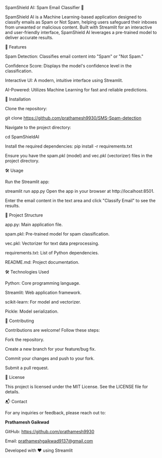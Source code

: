SpamShield AI: Spam Email Classifier 📧

SpamShield AI is a Machine Learning-based application designed to classify emails as Spam or Not Spam, helping users safeguard their inboxes from unwanted or malicious content. Built with Streamlit for an interactive and user-friendly interface, SpamShield AI leverages a pre-trained model to deliver accurate results.


📌 Features

 Spam Detection: Classifies email content into "Spam" or "Not Spam."
 
 Confidence Score: Displays the model's confidence level in the classification.
 
 Interactive UI: A modern, intuitive interface using Streamlit.
 
 AI-Powered: Utilizes Machine Learning for fast and reliable predictions.
 
 
🚀 Installation
  
  Clone the repository:
  
  git clone https://github.com/prathamesh9930/SMS-Spam-detection
  
  Navigate to the project directory:
  
  cd SpamShieldAI
  
  Install the required dependencies:
  pip install -r requirements.txt
  
  Ensure you have the spam.pkl (model) and vec.pkl (vectorizer) files in the project directory.
  
  🛠️ Usage
  
  Run the Streamlit app:
  
  
  streamlit run app.py
  Open the app in your browser at http://localhost:8501.
  
  Enter the email content in the text area and click "Classify Email" to see the results.
  
  
  📁 Project Structure
  
  
  app.py: Main application file.
  
  spam.pkl: Pre-trained model for spam classification.
  
  vec.pkl: Vectorizer for text data preprocessing.
  
  requirements.txt: List of Python dependencies.
  
  README.md: Project documentation.
  
  
  🛠️ Technologies Used
  
  
  Python: Core programming language.
  
  Streamlit: Web application framework.
  
  scikit-learn: For model and vectorizer.
  
  Pickle: Model serialization.
  
  🤝 Contributing
  
  
  Contributions are welcome! Follow these steps:
  
  Fork the repository.
  
  Create a new branch for your feature/bug fix.
  
  Commit your changes and push to your fork.
  
  Submit a pull request.
  
  📄 License
  
  This project is licensed under the MIT License. See the LICENSE file for details.
  
  
  📬 Contact
  
  
  For any inquiries or feedback, please reach out to:
  
  **Prathamesh Gaikwad**
  
  GitHub: https://github.com/prathamesh9930
  
  Email: prathameshgaikwad9137@gmail.com
  
  Developed with ❤ using Streamlit
  
